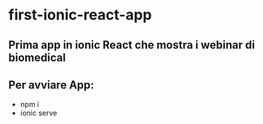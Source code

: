 # first-ionic-react-app

## Prima app in ionic React che mostra i webinar di biomedical

## Per avviare App:
- npm i 
- ionic serve